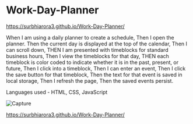 # Work-Day-Planner

https://surbhiarora3.github.io/Work-Day-Planner/


When I am using a daily planner to create a schedule,
Then I open the planner.
Then the current day is displayed at the top of the calendar,
Then I can scroll down,
THEN I am presented with timeblocks for standard business hours,
Then I view the timeblocks for that day,
THEN each timeblock is color coded to indicate whether it is in the past, present, or future,
Then I click into a timeblock,
Then I can enter an event,
Then I click the save button for that timeblock,
Then the text for that event is saved in local storage,
Then I refresh the page,
Then the saved events persist.

Languages used - HTML, CSS, JavaScript


![Capture](https://user-images.githubusercontent.com/55901542/162391248-40310744-723d-4b41-9fb3-f9aff63f6bda.JPG)

https://surbhiarora3.github.io/Work-Day-Planner/

